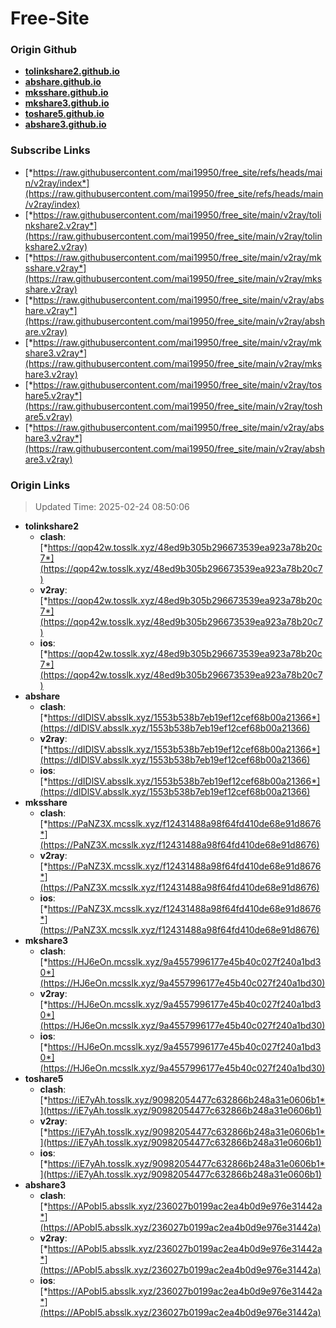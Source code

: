 # Free-Site

### Origin Github

- [**tolinkshare2.github.io**](https://github.com/tolinkshare2/tolinkshare2.github.io)
- [**abshare.github.io**](https://github.com/abshare/abshare.github.io)
- [**mksshare.github.io**](https://github.com/mksshare/mksshare.github.io)
- [**mkshare3.github.io**](https://github.com/mkshare3/mkshare3.github.io)
- [**toshare5.github.io**](https://github.com/toshare5/toshare5.github.io)
- [**abshare3.github.io**](https://github.com/abshare3/abshare3.github.io)

### Subscribe Links

- [*https://raw.githubusercontent.com/mai19950/free_site/refs/heads/main/v2ray/index*](https://raw.githubusercontent.com/mai19950/free_site/refs/heads/main/v2ray/index)
- [*https://raw.githubusercontent.com/mai19950/free_site/main/v2ray/tolinkshare2.v2ray*](https://raw.githubusercontent.com/mai19950/free_site/main/v2ray/tolinkshare2.v2ray)
- [*https://raw.githubusercontent.com/mai19950/free_site/main/v2ray/mksshare.v2ray*](https://raw.githubusercontent.com/mai19950/free_site/main/v2ray/mksshare.v2ray)
- [*https://raw.githubusercontent.com/mai19950/free_site/main/v2ray/abshare.v2ray*](https://raw.githubusercontent.com/mai19950/free_site/main/v2ray/abshare.v2ray)
- [*https://raw.githubusercontent.com/mai19950/free_site/main/v2ray/mkshare3.v2ray*](https://raw.githubusercontent.com/mai19950/free_site/main/v2ray/mkshare3.v2ray)
- [*https://raw.githubusercontent.com/mai19950/free_site/main/v2ray/toshare5.v2ray*](https://raw.githubusercontent.com/mai19950/free_site/main/v2ray/toshare5.v2ray)
- [*https://raw.githubusercontent.com/mai19950/free_site/main/v2ray/abshare3.v2ray*](https://raw.githubusercontent.com/mai19950/free_site/main/v2ray/abshare3.v2ray)

### Origin Links

> Updated Time: 2025-02-24 08:50:06

- **tolinkshare2**
  - **clash**: [*https://qop42w.tosslk.xyz/48ed9b305b296673539ea923a78b20c7*](https://qop42w.tosslk.xyz/48ed9b305b296673539ea923a78b20c7)
  - **v2ray**: [*https://qop42w.tosslk.xyz/48ed9b305b296673539ea923a78b20c7*](https://qop42w.tosslk.xyz/48ed9b305b296673539ea923a78b20c7)
  - **ios**: [*https://qop42w.tosslk.xyz/48ed9b305b296673539ea923a78b20c7*](https://qop42w.tosslk.xyz/48ed9b305b296673539ea923a78b20c7)
- **abshare**
  - **clash**: [*https://dIDlSV.absslk.xyz/1553b538b7eb19ef12cef68b00a21366*](https://dIDlSV.absslk.xyz/1553b538b7eb19ef12cef68b00a21366)
  - **v2ray**: [*https://dIDlSV.absslk.xyz/1553b538b7eb19ef12cef68b00a21366*](https://dIDlSV.absslk.xyz/1553b538b7eb19ef12cef68b00a21366)
  - **ios**: [*https://dIDlSV.absslk.xyz/1553b538b7eb19ef12cef68b00a21366*](https://dIDlSV.absslk.xyz/1553b538b7eb19ef12cef68b00a21366)
- **mksshare**
  - **clash**: [*https://PaNZ3X.mcsslk.xyz/f12431488a98f64fd410de68e91d8676*](https://PaNZ3X.mcsslk.xyz/f12431488a98f64fd410de68e91d8676)
  - **v2ray**: [*https://PaNZ3X.mcsslk.xyz/f12431488a98f64fd410de68e91d8676*](https://PaNZ3X.mcsslk.xyz/f12431488a98f64fd410de68e91d8676)
  - **ios**: [*https://PaNZ3X.mcsslk.xyz/f12431488a98f64fd410de68e91d8676*](https://PaNZ3X.mcsslk.xyz/f12431488a98f64fd410de68e91d8676)
- **mkshare3**
  - **clash**: [*https://HJ6eOn.mcsslk.xyz/9a4557996177e45b40c027f240a1bd30*](https://HJ6eOn.mcsslk.xyz/9a4557996177e45b40c027f240a1bd30)
  - **v2ray**: [*https://HJ6eOn.mcsslk.xyz/9a4557996177e45b40c027f240a1bd30*](https://HJ6eOn.mcsslk.xyz/9a4557996177e45b40c027f240a1bd30)
  - **ios**: [*https://HJ6eOn.mcsslk.xyz/9a4557996177e45b40c027f240a1bd30*](https://HJ6eOn.mcsslk.xyz/9a4557996177e45b40c027f240a1bd30)
- **toshare5**
  - **clash**: [*https://iE7yAh.tosslk.xyz/90982054477c632866b248a31e0606b1*](https://iE7yAh.tosslk.xyz/90982054477c632866b248a31e0606b1)
  - **v2ray**: [*https://iE7yAh.tosslk.xyz/90982054477c632866b248a31e0606b1*](https://iE7yAh.tosslk.xyz/90982054477c632866b248a31e0606b1)
  - **ios**: [*https://iE7yAh.tosslk.xyz/90982054477c632866b248a31e0606b1*](https://iE7yAh.tosslk.xyz/90982054477c632866b248a31e0606b1)
- **abshare3**
  - **clash**: [*https://APobI5.absslk.xyz/236027b0199ac2ea4b0d9e976e31442a*](https://APobI5.absslk.xyz/236027b0199ac2ea4b0d9e976e31442a)
  - **v2ray**: [*https://APobI5.absslk.xyz/236027b0199ac2ea4b0d9e976e31442a*](https://APobI5.absslk.xyz/236027b0199ac2ea4b0d9e976e31442a)
  - **ios**: [*https://APobI5.absslk.xyz/236027b0199ac2ea4b0d9e976e31442a*](https://APobI5.absslk.xyz/236027b0199ac2ea4b0d9e976e31442a)
